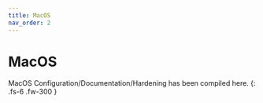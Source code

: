 ```yaml
---
title: MacOS
nav_order: 2
---
```


# MacOS

MacOS Configuration/Documentation/Hardening has been compiled here.
{: .fs-6 .fw-300 }
